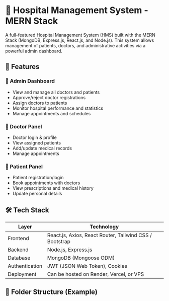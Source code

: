 # 🏥 Hospital Management System - MERN Stack

A full-featured Hospital Management System (HMS) built with the MERN Stack (MongoDB, Express.js, React.js, and Node.js). This system allows management of patients, doctors, and administrative activities via a powerful admin dashboard.

## 🚀 Features

### 🔹 Admin Dashboard
- View and manage all doctors and patients
- Approve/reject doctor registrations
- Assign doctors to patients
- Monitor hospital performance and statistics
- Manage appointments and schedules

### 🔹 Doctor Panel
- Doctor login & profile
- View assigned patients
- Add/update medical records
- Manage appointments

### 🔹 Patient Panel
- Patient registration/login
- Book appointments with doctors
- View prescriptions and medical history
- Update personal details

## 🛠️ Tech Stack

| Layer        | Technology       |
| ------------ | ---------------- |
| Frontend     | React.js, Axios, React Router, Tailwind CSS / Bootstrap |
| Backend      | Node.js, Express.js |
| Database     | MongoDB (Mongoose ODM) |
| Authentication | JWT (JSON Web Token), Cookies |
| Deployment   | Can be hosted on Render, Vercel, or VPS |

## 🧩 Folder Structure (Example)

